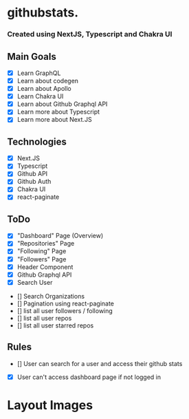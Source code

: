 # githubstats.

### Created using NextJS, Typescript and Chakra UI

## Main Goals
- [x] Learn GraphQL
- [x] Learn about codegen
- [x] Learn about Apollo
- [x] Learn Chakra UI 
- [x] Learn about Github Graphql API
- [x] Learn more about Typescript
- [x] Learn more about Next.JS

## Technologies 
- [x] Next.JS
- [X] Typescript
- [x] Github API
- [x] Github Auth
- [x] Chakra UI
- [x] react-paginate

## ToDo
- [x] "Dashboard" Page (Overview)
- [x] "Repositories" Page
- [x] "Following" Page
- [x] "Followers" Page
- [x] Header Component
- [x] Github Graphql API
- [x] Search User
- [] Search Organizations
- [] Pagination using react-paginate
- [] list all user followers / following
- [] list all user repos
- [] list all user starred repos


## Rules
- [] User can search for a user and access their github stats
- [x] User can't access dashboard page if not logged in

# Layout Images


